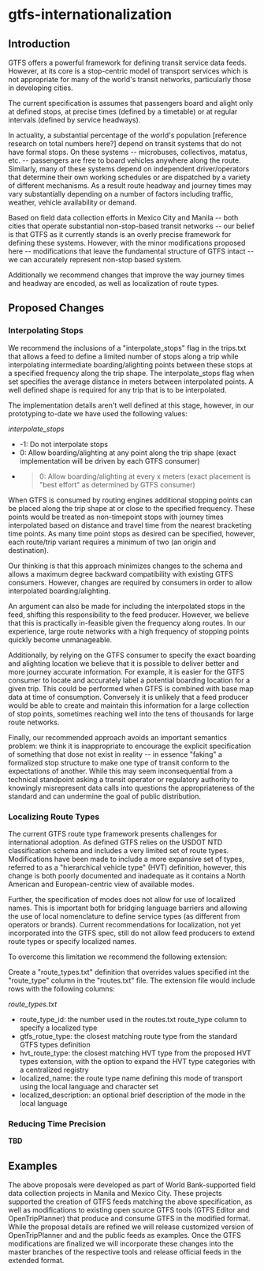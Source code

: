 gtfs-internationalization
=======


Introduction
------------

GTFS offers a powerful framework for defining transit service data feeds. However, at its core is a stop-centric model of transport services which is not appropriate for many of the world's transit networks, particularly those in developing cities. 

The current specification is assumes that passengers board and alight only at defined stops, at precise times (defined by a timetable) or at regular intervals (defined by service headways). 

In actuality, a substantial percentage of the world's population [reference research on total numbers here?] depend on transit systems that do not have formal stops. On these systems -- microbuses, collectivos, matatus, etc. -- passengers are free to board vehicles anywhere along the route. Similarly, many of these systems depend on independent driver/operators that determine their own working schedules or are dispatched by a variety of different mechanisms. As a result route headway and journey times may vary substantially depending on a number of factors including traffic, weather, vehicle availability or demand. 

Based on field data collection efforts in Mexico City and Manila -- both cities that operate substantial non-stop-based transit networks -- our belief is that GTFS as it currently stands is an overly precise framework for defining these systems. However, with the minor modifications proposed here -- modifications that leave the fundamental structure of GTFS intact -- we can accurately represent non-stop based system.

Additionally we recommend changes that improve the way journey times and headway are encoded, as well as localization of route types.

Proposed Changes
----------------

### Interpolating Stops

We recommend the inclusions of a "interpolate_stops" flag in the trips.txt that allows a feed to define a limited number of stops along a trip while interpolating intermediate boarding/alighting points between these stops at a specified frequency along the trip shape. The interpolate_stops flag when set specifies the average distance in meters between interpolated points. A well defined shape is required for any trip that is to be interpolated.

The implementation details aren't well defined at this stage, however, in our prototyping to-date we have used the following values:

*interpolate_stops*
* -1: Do not interpolate stops
*  0: Allow boarding/alighting at any point along the trip shape (exact implementation will be driven by each GTFS consumer)
* >0: Allow boarding/alighting at every x meters (exact placement is "best effort" as determined by GTFS consumer)

When GTFS is consumed by routing engines additional stopping points can be placed along the trip shape at or close to the specified frequency. These points would be treated as non-timepoint stops with journey times interpolated based on distance and travel time from the nearest bracketing time points. As many time point stops as desired can be specified, however, each route/trip variant requires a minimum of two (an origin and destination). 

Our thinking is that this approach minimizes changes to the schema and allows a maximum degree backward compatibility with existing GTFS consumers. However, changes are required by consumers in order to allow interpolated boarding/alighting. 

An argument can also be made for including the interpolated stops in the feed, shifting this responsibility to the feed producer. However, we believe that this is practically in-feasible given the frequency along routes. In our experience, large route networks with a high frequency of stopping points quickly become unmanageable. 

Additionally, by relying on the GTFS consumer to specify the exact boarding and alighting location we believe that it is possible to deliver better and more journey accurate information. For example, it is easier for the GTFS consumer to locate and accurately label a potential boarding location for a given trip. This could be performed when GTFS is combined with base map data at time of consumption. Conversely it is unlikely that a feed producer would be able to create and maintain this information for a large collection of stop points, sometimes reaching well into the tens of thousands for large route networks. 

Finally, our recommended approach avoids an important semantics problem: we think it is inappropriate to encourage the explicit specification of something that dose not exist in reality -- in essence "faking" a formalized stop structure to make one type of transit conform to the expectations of another. While this may seem inconsequential from a technical standpoint asking a transit operator or regulatory authority to knowingly misrepresent data calls into questions the appropriateness of the standard and can undermine the goal of public distribution.


### Localizing Route Types

The current GTFS route type framework presents challenges for international adoption. As defined GTFS relies on the USDOT NTD classification schema and includes a very limited set of route types. Modifications have been made to include a more expansive set of types, referred to as a "hierarchical vehicle type" (HVT) definition, however,  this change is both poorly documented and inadequate as it contains a North American and European-centric view of available modes.

Further, the specification of modes does not allow for use of localized names. This is important both for bridging language barriers and allowing the use of local nomenclature to define service types (as different from operators or brands). Current recommendations for localization, not yet incorporated into the GTFS spec, still do not allow feed producers to extend route types or specify localized names. 

To overcome this limitation we recommend the following extension:

Create a "route_types.txt" definition that overrides values specified int the "route_type" column in the "routes.txt" file. The extension file would include rows with the following columns:

*route_types.txt*
* route_type_id: the number used in the routes.txt route_type column to specify a localized type
* gtfs_rotue_type: the closest matching route type from the standard GTFS types definition
* hvt_route_type: the closest matching HVT type from the proposed HVT types extension, with the option to expand the HVT type categories with a centralized registry
* localized_name: the route type name defining this mode of transport using the local language and character set
* localized_description: an optional brief description of the mode in the local language


### Reducing Time Precision

**TBD**


Examples
--------

The above proposals were developed as part of World Bank-supported field data collection projects in Manila and Mexico City. These projects supported the creation of GTFS feeds matching the above specification, as well as modifications to existing open source GTFS tools (GTFS Editor and OpenTripPlanner) that produce and consume GTFS in the modified format. While the proposal details are refined we will release customized version of OpenTripPlanner and and the public feeds as examples. Once the GTFS modifications are finalized we will incorporate these changes into the master branches of the respective tools and release official feeds in the extended format.


